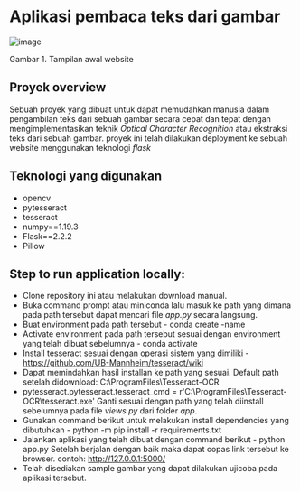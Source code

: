 # Aplikasi pembaca teks dari gambar

![image](https://user-images.githubusercontent.com/88027268/205564653-589e8e1e-52b2-4a64-b630-35a5686a2abe.png)

Gambar 1. Tampilan awal website

## Proyek overview

Sebuah proyek yang dibuat untuk dapat memudahkan manusia dalam pengambilan teks dari sebuah gambar secara cepat dan tepat dengan mengimplementasikan teknik *Optical Character Recognition* atau ekstraksi teks dari sebuah gambar. proyek ini telah dilakukan deployment ke sebuah website menggunakan teknologi *flask*

## Teknologi yang digunakan

- opencv
- pytesseract
- tesseract
- numpy==1.19.3
- Flask==2.2.2
- Pillow


## Step to run application locally:
-	Clone repository ini atau melakukan download manual.
- Buka command prompt atau miniconda lalu masuk ke path yang dimana pada path tersebut dapat mencari file *app.py* secara langsung.
- Buat environment pada path tersebut - conda create -name <environment name>
- Activate environment pada path tersebut sesuai dengan environment yang telah dibuat sebelumnya - conda activate <environment name>
- Install tesseract sesuai dengan operasi sistem yang dimiliki - https://github.com/UB-Mannheim/tesseract/wiki
- Dapat memindahkan hasil installan ke path yang sesuai. Default path setelah didownload: C:\ProgramFiles\Tesseract-OCR
- pytesseract.pytesseract.tesseract_cmd = r'C:\ProgramFiles\Tesseract-OCR\tesseract.exe' Ganti sesuai dengan path yang telah diinstall sebelumnya pada file *views.py* dari folder *app*.
- Gunakan command berikut untuk melakukan install dependencies yang dibutuhkan - python -m pip install -r requirements.txt
- Jalankan aplikasi yang telah dibuat dengan command berikut - python app.py
Setelah berjalan dengan baik maka dapat copas link tersebut ke browser. contoh: http://127.0.0.1:5000/ 
- Telah disediakan sample gambar yang dapat dilakukan ujicoba pada aplikasi tersebut.



